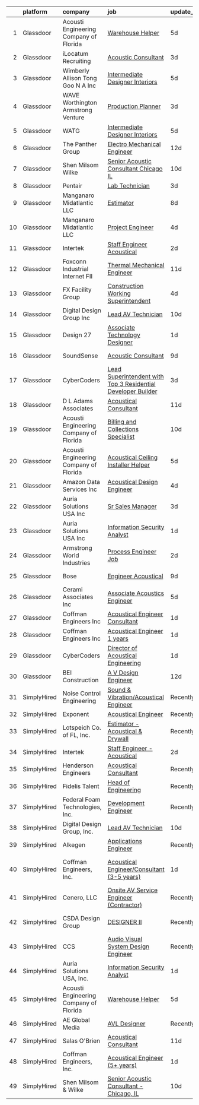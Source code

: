 

|    | platform    | company                                | job                                                                                                                                                                                                                                                                                                                                                                                                                                                                                                                                                                                                                                                                                                                                                                                                                                                                                                                                                                                                                                                                                                                                                                                                                                                                                                                                                                                                         | update_time   | location                       |
|---:|:------------|:---------------------------------------|:------------------------------------------------------------------------------------------------------------------------------------------------------------------------------------------------------------------------------------------------------------------------------------------------------------------------------------------------------------------------------------------------------------------------------------------------------------------------------------------------------------------------------------------------------------------------------------------------------------------------------------------------------------------------------------------------------------------------------------------------------------------------------------------------------------------------------------------------------------------------------------------------------------------------------------------------------------------------------------------------------------------------------------------------------------------------------------------------------------------------------------------------------------------------------------------------------------------------------------------------------------------------------------------------------------------------------------------------------------------------------------------------------------|:--------------|:-------------------------------|
|  1 | Glassdoor   | Acousti Engineering Company of Florida | [Warehouse Helper](https://www.glassdoor.com/partner/jobListing.htm?pos=115&ao=1136043&s=58&guid=00000182530c40ccabd57be60c84531e&src=GD_JOB_AD&t=SR&vt=w&ea=1&cs=1_f1ce0271&cb=1659250688564&jobListingId=1008028539574&jrtk=3-0-1g99gog7kkhom801-1g99gog85ihn5800-3f5c535f4aa1c78d-)                                                                                                                                                                                                                                                                                                                                                                                                                                                                                                                                                                                                                                                                                                                                                                                                                                                                                                                                                                                                                                                                                                                      | 5d            | Tallahassee, FL                |
|  2 | Glassdoor   | iLocatum Recruiting                    | [Acoustic Consultant](https://www.glassdoor.com/partner/jobListing.htm?pos=111&ao=1110586&s=58&guid=00000182530c40ccabd57be60c84531e&src=GD_JOB_AD&t=SR&vt=w&ea=1&cs=1_39654066&cb=1659250688564&jobListingId=1008033004092&cpc=8795CF9063CD573D&jrtk=3-0-1g99gog7kkhom801-1g99gog85ihn5800-b3abcdd3156c811e--6NYlbfkN0D1UcI9BXC1f5QSBjMbPamHM6GlmOeW7DhZo1lcFVxibe-vyE4u5NZNh4gYETyu5OMr2ICP1If2fktBvd5YHYLTFHbhGt01RMg9iVKo_mlFBStTS8yb74ZHGLow-pCanMfgy2ZQaM4V4egEhIdl4bKhI5vc4y938uAjC7qZA03lHsJv8ilY7vMuJmiaibTgGw4uXl58fe6TGeqpcBTovQk6jirOWBai3k5e862xTRtWK8BFSepwbcjp15GebVjcev759AavZkLJ5_RUA8UmcxiiYDzCFuYWcMHcY6V8k5HJpHpMrGdzJ1bmKSl0vn3Xm9-nsCbAZQ01kFRFdFN2wjkJXkZc1CBvWxtHNllM_rgXKBuraoLf9X5HjS3mlNJDC0OsNV2-oUk6FMCuLKYV_ZK4KxgU6zCH0ND0GQCq1yHGb7UWS-hNLFs6KkFgtYc2OyYxWe7N7lg3SiBRkYvMKlVQ6WJoGHPpYGtZd8ZMz1lC9L4XyColHGmVgb-XYe6K148NMRhujP6c0iRizN5LdkdQ-o5zMAYPdUatd_FPL_Qc4Q%3D%3D)                                                                                                                                                                                                                                                                                                                                                                                                                                                                                                  | 3d            | New York, NY                   |
|  3 | Glassdoor   | Wimberly Allison Tong   Goo N A   Inc  | [Intermediate Designer   Interiors](https://www.glassdoor.com/partner/jobListing.htm?pos=128&ao=1136043&s=58&guid=00000182530c40ccabd57be60c84531e&src=GD_JOB_AD&t=SR&vt=w&cs=1_9af3fe6c&cb=1659250688565&jobListingId=1008029035298&jrtk=3-0-1g99gog7kkhom801-1g99gog85ihn5800-62451e809ad1029f-)                                                                                                                                                                                                                                                                                                                                                                                                                                                                                                                                                                                                                                                                                                                                                                                                                                                                                                                                                                                                                                                                                                          | 5d            | New York, NY                   |
|  4 | Glassdoor   | WAVE   Worthington Armstrong Venture   | [Production Planner](https://www.glassdoor.com/partner/jobListing.htm?pos=108&ao=1110586&s=58&guid=00000182530c40ccabd57be60c84531e&src=GD_JOB_AD&t=SR&vt=w&ea=1&cs=1_c0eee512&cb=1659250688564&jobListingId=1008033329938&cpc=7F6F94E2229B3AB5&jrtk=3-0-1g99gog7kkhom801-1g99gog85ihn5800-c999e79d688c95d6--6NYlbfkN0BTulKQ62FfEOJT-xD4mupRMsoKNTN8aR1sqftDsJ-ZPg-SAU92t4fAAevrrRtJXFKJIYVnWSeVWf_REL2gftOtljyihgygqbsTDjreu_XwtAGoxz5zLgbkqOR6_3RQwv-hh33dHxqxwZpGo29tOGzKMn2nfySPLOBHWVADz5K4mDHSCILHP9KJfSHKZvZb3YoT1niciQaEgZ3xNHv6WAb6LC2IqBTT1f__0RqiukVvqwZ1e8ulVjm1-f7jF4g9yFiRzxjoXRTycLfLT-t9wgaB3VY1q1X3mW887lq2tY_FVXQWtchtE9hLI9NRmvIEah-W8FrdKM3fdYoPus6kmWTHT41XUGDrfJn_hBm5ew4kob9zJODxVSQo4uY3J6y97tShl4JNDsNlA9lpINRl0HKNs5CyaNc1MCEcffX1z4dRCIetsJVu6sZ8DutNLx6y3HS4OLQRuYZvrU7SicCoPfjDSrTnd2cYAopT5zkcKOUfc0h0IOqL05DCgVSd0wUWb2o%3D)                                                                                                                                                                                                                                                                                                                                                                                                                                                                                                                                                 | 3d            | Alpharetta, GA                 |
|  5 | Glassdoor   | WATG                                   | [Intermediate Designer   Interiors](https://www.glassdoor.com/partner/jobListing.htm?pos=130&ao=1136043&s=58&guid=00000182530c40ccabd57be60c84531e&src=GD_JOB_AD&t=SR&vt=w&cs=1_ff3c108d&cb=1659250688565&jobListingId=1008028826848&jrtk=3-0-1g99gog7kkhom801-1g99gog85ihn5800-6887313714d9a32e-)                                                                                                                                                                                                                                                                                                                                                                                                                                                                                                                                                                                                                                                                                                                                                                                                                                                                                                                                                                                                                                                                                                          | 5d            | New York, NY                   |
|  6 | Glassdoor   | The Panther Group                      | [Electro Mechanical Engineer](https://www.glassdoor.com/partner/jobListing.htm?pos=109&ao=1110586&s=58&guid=00000182530c40ccabd57be60c84531e&src=GD_JOB_AD&t=SR&vt=w&ea=1&cs=1_bdab1763&cb=1659250688564&jobListingId=1008012152413&cpc=A65DF3A704A48F9B&jrtk=3-0-1g99gog7kkhom801-1g99gog85ihn5800-1b4b3d4c5c5de8e7--6NYlbfkN0CNPMheye81CzYnvunZY7yovNfSZKsgaMjzK-BTgXufI2fDZqb14OtID8EITmQy8dMzcIOru73pDKHPrNY-MK7sf-TavplzRMUtNmfhs4UtBexdbvnY3PLr7KnDrYeBYwXMUoTHBfN1mJn5LLEIikLdICZG_lovf7skNNzFH6Y3acbBQ15OpWQgO0URCBp1U2xybuttiKyab6XBCpoQBGm51seYkDsx3lH9Q6XEzEJgezfISsIZc7sq-0kV69Ms61WohRKQxnnV1-lpsy5zTZVzm5RjFx0AAIQnz6CHsZ4E1_ZuUWl0pusq1l013nTRp3_IZINkXwX_6qB7vfo1ZCBCpWShX979AWJnvDEpbkPGNq9arP9yY4Io0xZt6WaYY0ZYHfWN-d6hSTg_9UM7rxh63oIMPiSThlO6EUxiobvCjS-lvEd1p0lcDDHIU3tcYL-eLkCHExxsxfeXnaes9kWrYOhe56ZFyc1Pxxe61L3_H3x_JoTxGHydDj8iIEC96ocBNmT8QdYJYQ%3D%3D)                                                                                                                                                                                                                                                                                                                                                                                                                                                                                                                          | 12d           | Littleton, MA                  |
|  7 | Glassdoor   | Shen Milsom   Wilke                    | [Senior Acoustic Consultant   Chicago  IL](https://www.glassdoor.com/partner/jobListing.htm?pos=102&ao=1110586&s=58&guid=00000182530c40ccabd57be60c84531e&src=GD_JOB_AD&t=SR&vt=w&ea=1&cs=1_3d606b5b&cb=1659250688562&jobListingId=1008018194254&cpc=40A679C9E79C18C1&jrtk=3-0-1g99gog7kkhom801-1g99gog85ihn5800-8cc9ea6ba4854286--6NYlbfkN0B-CLd97nIYYGmF3vOmTuhf9Bzhsmt0hnxog9tijs9_DFLXRdc0DqCq1wn9rbkirOhL7gELpPeU2_qAO3LDuGCA4VYQ9uW5P52E_9Km8zMUFz36MTzgQSJCUtBZq6i7ryhNJOyDZ72If1Yy5CGfHB0Glhp1BvO-iWPyWnaB0U-yktcdtdEGORH27Qt7RnZI5bj92sZv6LPOtDk3NpZSZWRnvNwNN2TUGvzN4vMUTJl8Khhs29-cHf2_YP12BDc5dQsXpXBVebicjDEGh6TyNFu9iblJ4GOxEzRAWaN03NxcGw67lkflsVqIU6H56Pb1EUI4tjpUdkWUh5LHb8xkmplioH6ST5JNeIfH-OJN_66Db3pr4r8xPRruR5QRT-jbHzzHLn_g5jYHU9bxYKsF6Voia4457-5hS9sCvayH-TzNrG25neT3byKCFz9Vakf7G8WEqpw5M3PgvvD4L682E8G5ELJCaOYt_R2pC85F47YcIb3YIGU1P63hX_nXeCktdsnhsw5P47pgmH6s3edrdQ0CboFx3cmxUb0%3D)                                                                                                                                                                                                                                                                                                                                                                                                                                                                                           | 10d           | Chicago, IL                    |
|  8 | Glassdoor   | Pentair                                | [Lab Technician](https://www.glassdoor.com/partner/jobListing.htm?pos=105&ao=1110586&s=58&guid=00000182530c40ccabd57be60c84531e&src=GD_JOB_AD&t=SR&vt=w&ea=1&cs=1_6bc32e80&cb=1659250688563&jobListingId=1008033061600&cpc=C5C93DE40C8A001B&jrtk=3-0-1g99gog7kkhom801-1g99gog85ihn5800-d847532aa3814301--6NYlbfkN0ArCD_RdrKpwdIL6cUcEsoiLNKhbTi0V3G9FrUpA1yUqRVbaITwEMEOPdXrJSDk3lQyKLLrCIQqVwDu0ake6JCZpfokyusxSLuS7D9rryeol33tBpumF6UBqLqqS-tU1tQxAVkdMD2tNC1kwhs04S_CLxdi0GmEWd7bJ_YBnPAmXuPmVcTtE88-y7p0LtpNAcDTU7F1skpLpOMOeVTT9OzqKq8VF8ZJ1zVpAmoBNL__EsivVo_1RaDDNSfD_qxtuPsC_hrhR0Zl7q_ALAWlD3JKqv7a4po4PRmFcMVQeWGPgkSqpIKYqhGQhAlEzdG1p3lDmTJB0cMs4wQvMBiYca0nJXISNI_GqnEE7Cvjrb8FZ8SXZx5Wmvy5PF536TSNWCG7Si_empY0hs2dSoGVP7CPzytwinCeutJTz8St2VJtG0SlTgedzJnDnbl_hDbJj1ETiqLFCYFAYROalVXef0AYPOWSCyQMzub3cosnACWBb_y_bo0X4M-10yzF2lCJ-gpWVFXy0kqv7g%3D%3D)                                                                                                                                                                                                                                                                                                                                                                                                                                                                                                                                       | 3d            | Delavan, WI                    |
|  9 | Glassdoor   | Manganaro Midatlantic  LLC             | [Estimator](https://www.glassdoor.com/partner/jobListing.htm?pos=103&ao=1110586&s=58&guid=00000182530c40ccabd57be60c84531e&src=GD_JOB_AD&t=SR&vt=w&ea=1&cs=1_8f3db179&cb=1659250688562&jobListingId=1008023243584&cpc=2F2C49D632A77FE0&jrtk=3-0-1g99gog7kkhom801-1g99gog85ihn5800-a272c473645519af--6NYlbfkN0CSBNOnuxzeKKpLLk6KnyES8NvdEH3lV6drVITrW4BR0tkduY4ry7gXPqdiuQCM6EyD325cyxiJfSovCmU5QY0oF6M3i1Y8TTPZWvV-rVqMC9LnR9-Yo12zIhU8TaB9YMIaKak9K2pNmuU8WSXuhb09qm44QuUkuTZil4jvDXAA-b2wE6HAA5B2k1SsueRTIkNWaiPJRy0V5FPtFg2oVxaXSFlqT0esB8Nfhi475XznjSYjOeY33QD7VaCqFgKLnvGGJcMXcBfTY-5rPuVwbVi5ealaJ4vD57z0b0MKksbG4ctnfA6Of_2o5dkmiSk8TATDIuYZl_ICF5rEGtj63WtM057cvI9emfXbPJZGqa2v9ABlRfbB9m56Izh8ZnMBFRvDDLFxyftQLgCfiM5F506gthL9W_JURM5nqs8YO5ZeLiNBrode4HQnrJRISJyrprfXQS2YTh8PxEqMm44stNzvr5EWrHbqYz9zeh5_ATAHEfxBtp8ws_YF)                                                                                                                                                                                                                                                                                                                                                                                                                                                                                                                                                                        | 8d            | Richmond, VA                   |
| 10 | Glassdoor   | Manganaro Midatlantic  LLC             | [Project Engineer](https://www.glassdoor.com/partner/jobListing.htm?pos=107&ao=1110586&s=58&guid=00000182530c40ccabd57be60c84531e&src=GD_JOB_AD&t=SR&vt=w&ea=1&cs=1_41f62ada&cb=1659250688563&jobListingId=1008030418645&cpc=545C0D17DAD7ABB7&jrtk=3-0-1g99gog7kkhom801-1g99gog85ihn5800-500d17dba1d2b815--6NYlbfkN0CSBNOnuxzeKKpLLk6KnyES8NvdEH3lV6drVITrW4BR0tkduY4ry7gXWYSV_NtLeQ6fnjefROLSIJK3K7xizUFdG5FwaBRhgSgEMIqAQRM8tr2TVHEjtTzJzL55KcObj9IlcqoZf8g6KhJDKsl9C_qM2DGn8LRDu6s22hmGJ00M2DfCZhFA8O8ine_TKD3R4iSE0SIZCYvTPNOr6OsVyN9TtZUeu81ww-GjrLUUlbMbSCOxcJCzqz4-sS_e2K-Ye1FtjYA7UHO95Gq5tUT46wANs_u30Q-bm9I109RS0t67nAVnlc2ZLX27o_KcorGoaf0EK4tYi6iYFJAhj1S1vmNwv9Pn0FuiJ08MGRcBMqqn0jqKoTVop5ek7a2EiTxS2XvJjXALZ8n5b3nwAGZ3Bkx4yf6bmP5NUVn0UnPjUKm9moHr2bMf_NFZwNxrnsRUcZQ0ARyJaFgzNighZv9VIAsfsqPn65X3su6VypkI0JvqN5yP3to9FQ0s3EtkBfH4sg4%3D)                                                                                                                                                                                                                                                                                                                                                                                                                                                                                                                                                   | 4d            | Nashville, TN                  |
| 11 | Glassdoor   | Intertek                               | [Staff Engineer   Acoustical](https://www.glassdoor.com/partner/jobListing.htm?pos=117&ao=1136043&s=58&guid=00000182530c40ccabd57be60c84531e&src=GD_JOB_AD&t=SR&vt=w&cs=1_baf9d4ec&cb=1659250688564&jobListingId=1008035773253&jrtk=3-0-1g99gog7kkhom801-1g99gog85ihn5800-f7e00582da3f092d-)                                                                                                                                                                                                                                                                                                                                                                                                                                                                                                                                                                                                                                                                                                                                                                                                                                                                                                                                                                                                                                                                                                                | 2d            | Cortland, NY                   |
| 12 | Glassdoor   | Foxconn Industrial Internet   FII      | [Thermal Mechanical Engineer](https://www.glassdoor.com/partner/jobListing.htm?pos=122&ao=1136043&s=58&guid=00000182530c40ccabd57be60c84531e&src=GD_JOB_AD&t=SR&vt=w&ea=1&cs=1_e3517eda&cb=1659250688565&jobListingId=1008015167325&jrtk=3-0-1g99gog7kkhom801-1g99gog85ihn5800-249eaec146e52f73-)                                                                                                                                                                                                                                                                                                                                                                                                                                                                                                                                                                                                                                                                                                                                                                                                                                                                                                                                                                                                                                                                                                           | 11d           | Houston, TX                    |
| 13 | Glassdoor   | FX Facility Group                      | [Construction Working Superintendent](https://www.glassdoor.com/partner/jobListing.htm?pos=106&ao=1110586&s=58&guid=00000182530c40ccabd57be60c84531e&src=GD_JOB_AD&t=SR&vt=w&ea=1&cs=1_4dec69ac&cb=1659250688563&jobListingId=1008030930314&cpc=3999BE48C643E528&jrtk=3-0-1g99gog7kkhom801-1g99gog85ihn5800-33fe6bd1c45a9519--6NYlbfkN0CGveJGPqEcH9GwMKREKpVzG7THfQnFptBOK-FmsseVntJEP4XoUFGTbZl3XbktHPbr1mTlKeWjaVTr_RVBuKpUHsc2uf08poHUpLieTsZFx-bZZ3geGfV9xW_TLQa-fVcnQKZNMeX96nyhlE8VgZwBjq6zzPXAuP9FBgpnDnPXLMnibrQOvDDnJpkMUwRJy_49Zw0br3tOFJKNT35VA4vlM8bhPmwin8WcbH8seyLfA1J75bB-3Rzbf0r08mUAx2-3LZrASHnOajMgKMc8gMyAo8zfoGI3RFqnYaXIqz7e_3VD3h_6XO_yHuNMdwcuRz7sACP4VVs_38pzA-C3yP7OjQQMgEMe8LOHjfim6Sfu2zqQ1Zo7rUozFGLVS49TDwUWUxIfpLJe7BdFG6Ew7lSBwEkrBHsT87hGjRDmY-IKi2hz7kq_DroWEyh1h70wwZjEOq0CgAq93AVgjyCqI4pBP50feiMXKJwpD3TL_GOp1In2cNggIeK3dkWYGwnZ_Re-AvUznn19H_c__lfycazFt3RX8lMSeVE%3D)                                                                                                                                                                                                                                                                                                                                                                                                                                                                                                | 4d            | Cincinnati, OH                 |
| 14 | Glassdoor   | Digital Design Group  Inc              | [Lead AV Technician](https://www.glassdoor.com/partner/jobListing.htm?pos=101&ao=1110586&s=58&guid=00000182530c40ccabd57be60c84531e&src=GD_JOB_AD&t=SR&vt=w&ea=1&cs=1_482f68c4&cb=1659250688562&jobListingId=1008017764895&cpc=B5F47E75FE7E2B35&jrtk=3-0-1g99gog7kkhom801-1g99gog85ihn5800-fb457b195c061820--6NYlbfkN0DfhRLDY5E7BVY3xhBTAobuSaZ3WR2SqAJ-w4NHeQGDZxuTLtiUsxSytayKwkW3d2Q5FEmZ-MEffICNMz50PbZhdz6J73J7mTn2Z23O7dqxKB4DjWPPvTDXyR_Ru4VGMbIf7sYqXgxsu-s0kL179enq-4c9DY-LUOftisismF8gBsF1JUsnmr1cWNqtKiSoX4GrJJy4rpSsGFa8uhreMzyWEQLq5buGfU5k3VfyenJug4pyiiyi6auHEzFsmMEvBja6xBxUqNV7_dkohgwBhV9MkG-Q4tNbl2SBFlpFQ-bLU0e5mvvVLgxoBxvdC2DWPK84ZflrsM5XgdsU8v6AsbtmIbGUPpeXGtGtOW3xhdh4cJS-EPpkdhHofgfVE5J0zVgIyaa46djPIx-zFz9daqv_Lo6fpiobD5JzFenrIEjXrK4vIVftIqKOyoWkU6PM7CJGII0enc3yuuDbMPUTyB1NjkEMdypEmFPrEgYv6U1vZtzZAPa4oGKnotXuYpT67l4CI8KfjJB7WQ%3D%3D)                                                                                                                                                                                                                                                                                                                                                                                                                                                                                                                                   | 10d           | Sarasota, FL                   |
| 15 | Glassdoor   | Design 27                              | [Associate Technology Designer](https://www.glassdoor.com/partner/jobListing.htm?pos=104&ao=1110586&s=58&guid=00000182530c40ccabd57be60c84531e&src=GD_JOB_AD&t=SR&vt=w&ea=1&cs=1_6c90caa3&cb=1659250688563&jobListingId=1008038352497&cpc=FD0C804CFA90C8E1&jrtk=3-0-1g99gog7kkhom801-1g99gog85ihn5800-73294a78ebfdd63b--6NYlbfkN0AZdIuP4NPWig_aPKyAkjMTZqaOmelRvYdJiZXCUPZp4xYVVxxVVKO9OsnmzKXZkXty8jQnqItF-2w7S3agRcuQwTz3jAawJm3KJAwXR9Sfo7t7bPVfi154e4hByh0L9ThSAIpPHvyjbBuf02Fd78aZwpWsb4FaZqppnsDMEK15BY9AvkLtiU3YRuCfVM-ss6UBo27xvcfBN3IxUIYHAWTvp9r-drxhCZRC99XwBQF5XmHZRwjDTcfYtbgdaQPSQ7jVId73z_qLtgQcGVdQ5Ucg1X916MuC3qr3lPScoXZaFLvuPBVNDAL2fp32L8_j0mmYfmFerBHD8hs1LtxU18YRIio4zQzTEf8xaaw_2ZNJ_uzbQDZPRZsl-HagXopzZhvWaGsjgzjDj89kl9348wC1ZWKhvDnfdLCLjaeTo6mAiCtrGkAsIi9S0uFGl12E4cmpa4hGrkmzdWROOAW6JwT3yvs11fV61y2Bq9Bzbe3C4pHHbTGIt3F3i4x5YbZA1DHt4FQh2H7Q7A%3D%3D)                                                                                                                                                                                                                                                                                                                                                                                                                                                                                                                        | 1d            | Indianapolis, IN               |
| 16 | Glassdoor   | SoundSense                             | [Acoustic Consultant](https://www.glassdoor.com/partner/jobListing.htm?pos=123&ao=1136043&s=58&guid=00000182530c40ccabd57be60c84531e&src=GD_JOB_AD&t=SR&vt=w&cs=1_df023198&cb=1659250688565&jobListingId=1008021485671&jrtk=3-0-1g99gog7kkhom801-1g99gog85ihn5800-dcecbf6f1e953eaf-)                                                                                                                                                                                                                                                                                                                                                                                                                                                                                                                                                                                                                                                                                                                                                                                                                                                                                                                                                                                                                                                                                                                        | 9d            | New York, NY                   |
| 17 | Glassdoor   | CyberCoders                            | [Lead Superintendent with Top 3 Residential Developer Builder](https://www.glassdoor.com/partner/jobListing.htm?pos=112&ao=1110586&s=58&guid=00000182530c40ccabd57be60c84531e&src=GD_JOB_AD&t=SR&vt=w&ea=1&cs=1_6e72d929&cb=1659250688564&jobListingId=1008033320028&cpc=8795CF9063CD573D&jrtk=3-0-1g99gog7kkhom801-1g99gog85ihn5800-c08e988dc66b636d--6NYlbfkN0CpFJQzrgRR8WqXWK1qKKEqALWJw739KlKqr2H-MSI4eoBlI4EFrmor2FYZMP3muM3zfzcnN-JvHmqUpE_UrebMSqs3w8Yx-8J-7tGaK-OjXagEawhI7V2q2JA4LgxGJMnC6K0uxl7QUmP_VFX3GrcnPkMVf5rD4sfUChU_3UZE3YGRu72vDUabtNzBCTgNOAi-v_hhT0y5lhs5yPZV_b8leZCzdTKqR5qjIy7hGZLevoQEpuOy6etXy1czEQyl-QvC5k8GSA6doKW42N2pMH_gyqUVMqqgMGn_D1dGxbdy5ljh5NwK-s-gFDPlIGP-Ot6JWqx2vm9YBPwwQeL7S8XLkldHtu38YeugDyo7m-cpz-4mb8qfGo_huabVAI0TO3CTv8zCh_6yptLl6bS-R-8PXlW8guaxoRiWRtSOccTxOQkPWsY-EitOHF5g8A_Qt8qZBn0n2WefjhVKlQT8XcrIi-FDAG6DcqdO0r9IzOitHTxqTXFnUiN1KKUHyp-RIHy-4wmSZADeWY-3_jw93GxGTKQAVilbVNXt-VNsLew7_pqhSZnsNcQkTLY_f4kTSS2X4_f9ij3a9b3497iiceOk8HpI2_uhelo_so7hDXn3xv5M2wqKBW2XRBVyjIutbTl4NohVfYOr0eHmstea55OVPROnfNaAXxOC7qEAJjsN29IWGrs0nACaAKX7ak8rHpyXNCWDKguofQQMeJdJURHR4EWaQhjgmkUzZrwI5gIG063RUJ2UEfDyBfUF2tsOpKxGlKhV6mzOq6xzyI0NFOXs5UCnS_WNYuIUwk_ks6WIgnLdl9USLY67xUzjC4Dj8EeAECzh57z6ecGM3VvSTVYuheOsXHFJ974kejGM4E8YCkP4N8bVdS9AAMxX8Yqyyxk7ztrMguRCDULq7yj6fH2nsQwWX9210lzJw-vc69vq4O179JYHdWxOGu1vqquy6GaGMW0E-Z_pBb1KRYXXf8mM)                     | 3d            | Portland, OR                   |
| 18 | Glassdoor   | D  L  Adams Associates                 | [Acoustical Consultant](https://www.glassdoor.com/partner/jobListing.htm?pos=120&ao=1136043&s=58&guid=00000182530c40ccabd57be60c84531e&src=GD_JOB_AD&t=SR&vt=w&cs=1_a2fda340&cb=1659250688564&jobListingId=1008016053707&jrtk=3-0-1g99gog7kkhom801-1g99gog85ihn5800-196f73e0554f63bf-)                                                                                                                                                                                                                                                                                                                                                                                                                                                                                                                                                                                                                                                                                                                                                                                                                                                                                                                                                                                                                                                                                                                      | 11d           | Remote                         |
| 19 | Glassdoor   | Acousti Engineering Company of Florida | [Billing and Collections Specialist](https://www.glassdoor.com/partner/jobListing.htm?pos=126&ao=1136043&s=58&guid=00000182530c40ccabd57be60c84531e&src=GD_JOB_AD&t=SR&vt=w&ea=1&cs=1_a0be33be&cb=1659250688565&jobListingId=1008017806533&jrtk=3-0-1g99gog7kkhom801-1g99gog85ihn5800-2459458e9aa7e8f5-)                                                                                                                                                                                                                                                                                                                                                                                                                                                                                                                                                                                                                                                                                                                                                                                                                                                                                                                                                                                                                                                                                                    | 10d           | Tampa, FL                      |
| 20 | Glassdoor   | Acousti Engineering Company of Florida | [Acoustical Ceiling Installer Helper](https://www.glassdoor.com/partner/jobListing.htm?pos=114&ao=1136043&s=58&guid=00000182530c40ccabd57be60c84531e&src=GD_JOB_AD&t=SR&vt=w&ea=1&cs=1_5bb47e52&cb=1659250688564&jobListingId=1008028539575&jrtk=3-0-1g99gog7kkhom801-1g99gog85ihn5800-76f073ef742d5a2c-)                                                                                                                                                                                                                                                                                                                                                                                                                                                                                                                                                                                                                                                                                                                                                                                                                                                                                                                                                                                                                                                                                                   | 5d            | Tallahassee, FL                |
| 21 | Glassdoor   | Amazon Data Services  Inc              | [Acoustical Design Engineer](https://www.glassdoor.com/partner/jobListing.htm?pos=118&ao=1136043&s=58&guid=00000182530c40ccabd57be60c84531e&src=GD_JOB_AD&t=SR&vt=w&cs=1_e3d9ff8a&cb=1659250688564&jobListingId=1008031246602&jrtk=3-0-1g99gog7kkhom801-1g99gog85ihn5800-bfcba6d97c845406-)                                                                                                                                                                                                                                                                                                                                                                                                                                                                                                                                                                                                                                                                                                                                                                                                                                                                                                                                                                                                                                                                                                                 | 4d            | Herndon, VA                    |
| 22 | Glassdoor   | Auria Solutions USA  Inc               | [Sr  Sales Manager](https://www.glassdoor.com/partner/jobListing.htm?pos=127&ao=1136043&s=58&guid=00000182530c40ccabd57be60c84531e&src=GD_JOB_AD&t=SR&vt=w&ea=1&cs=1_db274e45&cb=1659250688565&jobListingId=1008032765025&jrtk=3-0-1g99gog7kkhom801-1g99gog85ihn5800-0dbf309e2466d728-)                                                                                                                                                                                                                                                                                                                                                                                                                                                                                                                                                                                                                                                                                                                                                                                                                                                                                                                                                                                                                                                                                                                     | 3d            | Southfield, MI                 |
| 23 | Glassdoor   | Auria Solutions USA  Inc               | [Information Security Analyst](https://www.glassdoor.com/partner/jobListing.htm?pos=125&ao=1136043&s=58&guid=00000182530c40ccabd57be60c84531e&src=GD_JOB_AD&t=SR&vt=w&ea=1&cs=1_46595e1c&cb=1659250688565&jobListingId=1008038353277&jrtk=3-0-1g99gog7kkhom801-1g99gog85ihn5800-130add17ac7ba850-)                                                                                                                                                                                                                                                                                                                                                                                                                                                                                                                                                                                                                                                                                                                                                                                                                                                                                                                                                                                                                                                                                                          | 1d            | Southfield, MI                 |
| 24 | Glassdoor   | Armstrong World Industries             | [Process Engineer Job](https://www.glassdoor.com/partner/jobListing.htm?pos=129&ao=1136043&s=58&guid=00000182530c40ccabd57be60c84531e&src=GD_JOB_AD&t=SR&vt=w&cs=1_19ef5ec7&cb=1659250688565&jobListingId=1008036335958&jrtk=3-0-1g99gog7kkhom801-1g99gog85ihn5800-d8b00dbad97a80f1-)                                                                                                                                                                                                                                                                                                                                                                                                                                                                                                                                                                                                                                                                                                                                                                                                                                                                                                                                                                                                                                                                                                                       | 2d            | Hilliard, OH                   |
| 25 | Glassdoor   | Bose                                   | [Engineer  Acoustical](https://www.glassdoor.com/partner/jobListing.htm?pos=116&ao=1136043&s=58&guid=00000182530c40ccabd57be60c84531e&src=GD_JOB_AD&t=SR&vt=w&cs=1_e0211e97&cb=1659250688564&jobListingId=1008021268156&jrtk=3-0-1g99gog7kkhom801-1g99gog85ihn5800-727324029b54fd6b-)                                                                                                                                                                                                                                                                                                                                                                                                                                                                                                                                                                                                                                                                                                                                                                                                                                                                                                                                                                                                                                                                                                                       | 9d            | Framingham, MA                 |
| 26 | Glassdoor   | Cerami   Associates Inc                | [Associate  Acoustics Engineer](https://www.glassdoor.com/partner/jobListing.htm?pos=121&ao=1136043&s=58&guid=00000182530c40ccabd57be60c84531e&src=GD_JOB_AD&t=SR&vt=w&ea=1&cs=1_e6cf626e&cb=1659250688565&jobListingId=1008028975106&jrtk=3-0-1g99gog7kkhom801-1g99gog85ihn5800-e4f4b677e7dd5780-)                                                                                                                                                                                                                                                                                                                                                                                                                                                                                                                                                                                                                                                                                                                                                                                                                                                                                                                                                                                                                                                                                                         | 5d            | New York, NY                   |
| 27 | Glassdoor   | Coffman Engineers  Inc                 | [Acoustical Engineer   Consultant](https://www.glassdoor.com/partner/jobListing.htm?pos=119&ao=1136043&s=58&guid=00000182530c40ccabd57be60c84531e&src=GD_JOB_AD&t=SR&vt=w&ea=1&cs=1_c393cc7d&cb=1659250688564&jobListingId=1008039070876&jrtk=3-0-1g99gog7kkhom801-1g99gog85ihn5800-aed888c17bcfc3d9-)                                                                                                                                                                                                                                                                                                                                                                                                                                                                                                                                                                                                                                                                                                                                                                                                                                                                                                                                                                                                                                                                                                      | 1d            | Oakland, CA                    |
| 28 | Glassdoor   | Coffman Engineers  Inc                 | [Acoustical Engineer  1  years ](https://www.glassdoor.com/partner/jobListing.htm?pos=113&ao=1136043&s=58&guid=00000182530c40ccabd57be60c84531e&src=GD_JOB_AD&t=SR&vt=w&ea=1&cs=1_b1c4b46d&cb=1659250688564&jobListingId=1008039070827&jrtk=3-0-1g99gog7kkhom801-1g99gog85ihn5800-c1e1be890a04a532-)                                                                                                                                                                                                                                                                                                                                                                                                                                                                                                                                                                                                                                                                                                                                                                                                                                                                                                                                                                                                                                                                                                        | 1d            | San Diego, CA                  |
| 29 | Glassdoor   | CyberCoders                            | [Director of Acoustical Engineering](https://www.glassdoor.com/partner/jobListing.htm?pos=110&ao=1110586&s=58&guid=00000182530c40ccabd57be60c84531e&src=GD_JOB_AD&t=SR&vt=w&ea=1&cs=1_edae289e&cb=1659250688564&jobListingId=1008038419317&cpc=2CAED5C921A5F994&jrtk=3-0-1g99gog7kkhom801-1g99gog85ihn5800-fe3bf66c3e207c8a--6NYlbfkN0CpFJQzrgRR8WqXWK1qKKEqALWJw739KlKqr2H-MSI4eoBlI4EFrmor2FYZMP3muM3AyC5F4gtnZ4Oy9kzD0syi7qAbNcaNoiMVeQSi3yPSm-NNIptBfqSI23W2AWzVPwAfdcQMHEE1ixH4ecPz1NwVwZyxmIGPKP7WfLz2LUHyj1ZEOMAO5Bp5r66jakemzkF9QW4pIA1zRAh4HBg-YDorqbLDyffRQ5h8xA7RiqY7IoF0N-11yk9h2bhy1rDTdiqpAR6MlOyeIDVWdzL4KpVGYOgWRN5BENFOyAr1iG9eG0lG_J4wo8FkWpXUo5BcuHx7DzcRaIs39MpQZY3P9FOnLRDixQbMwCNuAbIHlmPNIdQeQaIwOcl1BFbDXFPELXtxAl7kC2Ul-fsZ-dDrwBLeblSWtULAfN7JJEWXRNeicOclDqMHtYVPIiPIwSZaClFTW1L8Rb8PiS6LMVqNqRjdmQEm7Zt_lsD_sfGhGAbtjhN7MgOBVEn0OyPZn0zievhgtCwDCf_Qbm-aLYAmmLVffZ2k0ooOn_O2Cc4nwc8i5TBiQRgvu7tXCXHYnKkrAXz_qo9ijKR1ej-JidMP-gLqRJDmmucBD1Q3b5QgQir6c-frLWbelcqA6C8AwJXCVv_KdLFyfXtycbB2b_egaDnizsK9rb77pVOeiFlaRQhChIO66-J5Wagw_7xqyd6R2RdpXOMLRtLJQ7xPcVLs04xLsh9NQ0HKqfuLcM9Bn1xsEKoyi36nefxq1gDQiAvSD09hu6ScU_sgXxQLS_KwNQvn-nYRGuvyqcmbow8-EQn0H_6ZSFxL82LCNsQN5Eczbl18Ny9sKIrI_MJYjZGCxNdqMjJZgVkAMaakzki6QVwU5tkGHl0ZItmPXFutx6CslLsHcoanUNRRANqJX2YZudyXFH_WEBiZuhtkmgfCBMksV1wMhuEhhVZwrV2GfADEcyFPiLqrTcVpITjfBJXfFwxUqEfwGMUpqtkl85CO56iXwJB72V5de7KH5YFWQjpStQE%3D) | 1d            | Austin, TX                     |
| 30 | Glassdoor   | BEI Construction                       | [A V Design Engineer](https://www.glassdoor.com/partner/jobListing.htm?pos=124&ao=1136043&s=58&guid=00000182530c40ccabd57be60c84531e&src=GD_JOB_AD&t=SR&vt=w&ea=1&cs=1_d150f8dd&cb=1659250688565&jobListingId=1008013175113&jrtk=3-0-1g99gog7kkhom801-1g99gog85ihn5800-74267231eab92c0e-)                                                                                                                                                                                                                                                                                                                                                                                                                                                                                                                                                                                                                                                                                                                                                                                                                                                                                                                                                                                                                                                                                                                   | 12d           | San Leandro, CA                |
| 31 | SimplyHired | Noise Control Engineering              | [Sound & Vibration/Acoustical Engineer](https://www.simplyhired.com/job/CDceFb5v_j1NCLBATcrmv4bMydXPH2pI1EIle-yEFeglI5YMjWrWuA?q=acoustical+engineering)                                                                                                                                                                                                                                                                                                                                                                                                                                                                                                                                                                                                                                                                                                                                                                                                                                                                                                                                                                                                                                                                                                                                                                                                                                                    | Recently      | Billerica, MA                  |
| 32 | SimplyHired | Exponent                               | [Acoustical Engineer](https://www.simplyhired.com/job/nMy82zE1F-azJoMBlwlsWpvjOaLhPcZvJxPU7KQIycRYMIdhZk4m3w?q=acoustical+engineering)                                                                                                                                                                                                                                                                                                                                                                                                                                                                                                                                                                                                                                                                                                                                                                                                                                                                                                                                                                                                                                                                                                                                                                                                                                                                      | Recently      | Denver, CO                     |
| 33 | SimplyHired | Lotspeich Co. of FL, Inc.              | [Estimator - Acoustical & Drywall](https://www.simplyhired.com/job/xGGVaTTelByRUZNDcdARG-Wf0QgBsWV6Gf74SlmZx1odPHILFMUk6A?q=acoustical+engineering)                                                                                                                                                                                                                                                                                                                                                                                                                                                                                                                                                                                                                                                                                                                                                                                                                                                                                                                                                                                                                                                                                                                                                                                                                                                         | Recently      | West Palm Beach, FL            |
| 34 | SimplyHired | Intertek                               | [Staff Engineer - Acoustical](https://www.simplyhired.com/job/WlbbxZ2zXkTwDDJj6BKDiU0vMfRdYYPFyzRmWQKE2IoAVDXNzUBoAg?q=acoustical+engineering)                                                                                                                                                                                                                                                                                                                                                                                                                                                                                                                                                                                                                                                                                                                                                                                                                                                                                                                                                                                                                                                                                                                                                                                                                                                              | 2d            | Cortland, NY                   |
| 35 | SimplyHired | Henderson Engineers                    | [Acoustical Consultant](https://www.simplyhired.com/job/eUozg0COUTagAe9IZamS1zUaMXCsMz97T7hC9QAJ6Yf6SNVhzyiIkg?q=acoustical+engineering)                                                                                                                                                                                                                                                                                                                                                                                                                                                                                                                                                                                                                                                                                                                                                                                                                                                                                                                                                                                                                                                                                                                                                                                                                                                                    | Recently      | United States                  |
| 36 | SimplyHired | Fidelis Talent                         | [Head of Engineering](https://www.simplyhired.com/job/75740YUB2VMAxmcDry4xo-tOU8V2pe0LQMLp3M5i0gMny7elLUjDAw?q=acoustical+engineering)                                                                                                                                                                                                                                                                                                                                                                                                                                                                                                                                                                                                                                                                                                                                                                                                                                                                                                                                                                                                                                                                                                                                                                                                                                                                      | Recently      | Naples, FL                     |
| 37 | SimplyHired | Federal Foam Technologies, Inc.        | [Development Engineer](https://www.simplyhired.com/job/OZRL5QxFyiVH1G9AWySM02YHcEKgtv3NlEZpMASq0VP6DsB2Xse8nA?q=acoustical+engineering)                                                                                                                                                                                                                                                                                                                                                                                                                                                                                                                                                                                                                                                                                                                                                                                                                                                                                                                                                                                                                                                                                                                                                                                                                                                                     | Recently      | New Richmond, WI               |
| 38 | SimplyHired | Digital Design Group, Inc.             | [Lead AV Technician](https://www.simplyhired.com/job/6QJc6cAZeLS-vlQ9tTVm_ndh35dtYkJ6ox-B-9GG5vh5iZhehSC3EQ?q=acoustical+engineering)                                                                                                                                                                                                                                                                                                                                                                                                                                                                                                                                                                                                                                                                                                                                                                                                                                                                                                                                                                                                                                                                                                                                                                                                                                                                       | 10d           | Sarasota, FL                   |
| 39 | SimplyHired | Alkegen                                | [Applications Engineer](https://www.simplyhired.com/job/DOMsBRSGS7YDleYuhrbdCSlrsOZMgtwxgRnm7PAZTRBJcy6hPxgUmw?q=acoustical+engineering)                                                                                                                                                                                                                                                                                                                                                                                                                                                                                                                                                                                                                                                                                                                                                                                                                                                                                                                                                                                                                                                                                                                                                                                                                                                                    | Recently      | Howell, MI                     |
| 40 | SimplyHired | Coffman Engineers, Inc.                | [Acoustical Engineer/Consultant (3-5 years)](https://www.simplyhired.com/job/R8QaeT5vAXShaMnpwxU4N1UYFOUaov49npVD-LpWrBeXZuexadP00w?q=acoustical+engineering)                                                                                                                                                                                                                                                                                                                                                                                                                                                                                                                                                                                                                                                                                                                                                                                                                                                                                                                                                                                                                                                                                                                                                                                                                                               | 1d            | The Woodlands, TX +2 locations |
| 41 | SimplyHired | Cenero, LLC                            | [Onsite AV Service Engineer (Contractor)](https://www.simplyhired.com/job/L0txaO-AVpfQvKzg26TFCH3ySWb9G2VjuQzQTZZ1uUADXwo0HACskw?q=acoustical+engineering)                                                                                                                                                                                                                                                                                                                                                                                                                                                                                                                                                                                                                                                                                                                                                                                                                                                                                                                                                                                                                                                                                                                                                                                                                                                  | Recently      | San Francisco, CA              |
| 42 | SimplyHired | CSDA Design Group                      | [DESIGNER II](https://www.simplyhired.com/job/glGWKrlp8XQCDQN4unfJ0CYRoOVLaHbd2QCAU4Py5-g66RfMOo-v-A?q=acoustical+engineering)                                                                                                                                                                                                                                                                                                                                                                                                                                                                                                                                                                                                                                                                                                                                                                                                                                                                                                                                                                                                                                                                                                                                                                                                                                                                              | Recently      | El Segundo, CA +1 location     |
| 43 | SimplyHired | CCS                                    | [Audio Visual System Design Engineer](https://www.simplyhired.com/job/ary5z9j2es4oPMAOjusLJHyf7K-36e4_CuOld61njGzpItTv9_0cKA?q=acoustical+engineering)                                                                                                                                                                                                                                                                                                                                                                                                                                                                                                                                                                                                                                                                                                                                                                                                                                                                                                                                                                                                                                                                                                                                                                                                                                                      | Recently      | Denver, CO                     |
| 44 | SimplyHired | Auria Solutions USA, Inc.              | [Information Security Analyst](https://www.simplyhired.com/job/D4Juvq1eiW5trDWJXRQ4RecTnrH50adUjInIvss0UguYJnd5KpNpsA?q=acoustical+engineering)                                                                                                                                                                                                                                                                                                                                                                                                                                                                                                                                                                                                                                                                                                                                                                                                                                                                                                                                                                                                                                                                                                                                                                                                                                                             | 1d            | Southfield, MI                 |
| 45 | SimplyHired | Acousti Engineering Company of Florida | [Warehouse Helper](https://www.simplyhired.com/job/ODAfnW334MWBZccwG7LH29V24bX7zKHktPR-tYcF690ztKa9BIsfSw?q=acoustical+engineering)                                                                                                                                                                                                                                                                                                                                                                                                                                                                                                                                                                                                                                                                                                                                                                                                                                                                                                                                                                                                                                                                                                                                                                                                                                                                         | 5d            | Tallahassee, FL                |
| 46 | SimplyHired | AE Global Media                        | [AVL Designer](https://www.simplyhired.com/job/uXTiuZaUOUC3A-Cm9xz-zwkZX0-usz6k-wJkIJ5RQEmDdrYZ2FPq-A?q=acoustical+engineering)                                                                                                                                                                                                                                                                                                                                                                                                                                                                                                                                                                                                                                                                                                                                                                                                                                                                                                                                                                                                                                                                                                                                                                                                                                                                             | Recently      | Charlotte, NC                  |
| 47 | SimplyHired | Salas O'Brien                          | [Acoustical Consultant](https://www.simplyhired.com/job/eSu5HuVjm_ZoEj7VJuMeHSXYwe7JCeGTPlvePNCrgmyeI5-Naaa6MQ?q=acoustical+engineering)                                                                                                                                                                                                                                                                                                                                                                                                                                                                                                                                                                                                                                                                                                                                                                                                                                                                                                                                                                                                                                                                                                                                                                                                                                                                    | 11d           | United States                  |
| 48 | SimplyHired | Coffman Engineers, Inc.                | [Acoustical Engineer (5+ years)](https://www.simplyhired.com/job/ebjuTB2WpZ62ODAJvgjv3W-NnacwVrdSaPobGT1vnRdhyFb3lws0Xw?q=acoustical+engineering)                                                                                                                                                                                                                                                                                                                                                                                                                                                                                                                                                                                                                                                                                                                                                                                                                                                                                                                                                                                                                                                                                                                                                                                                                                                           | 1d            | San Diego, CA                  |
| 49 | SimplyHired | Shen Milsom & Wilke                    | [Senior Acoustic Consultant - Chicago, IL](https://www.simplyhired.com/job/ZL6HyXIRRiPFD74bmXjWQzQhMFHy8aF1XifzMW777ojFZCICZH2_Jw?q=acoustical+engineering)                                                                                                                                                                                                                                                                                                                                                                                                                                                                                                                                                                                                                                                                                                                                                                                                                                                                                                                                                                                                                                                                                                                                                                                                                                                 | 10d           | Chicago, IL                    |
